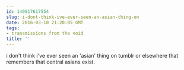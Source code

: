 ```yaml
---
id: 140817617554
slug: i-dont-think-ive-ever-seen-an-asian-thing-on
date: 2016-03-10 21:20:05 GMT
tags:
- transmissions from the void
title: ''
---
```


i don't think i've ever seen an 'asian' thing on tumblr or elsewhere that remembers that central asians exist.